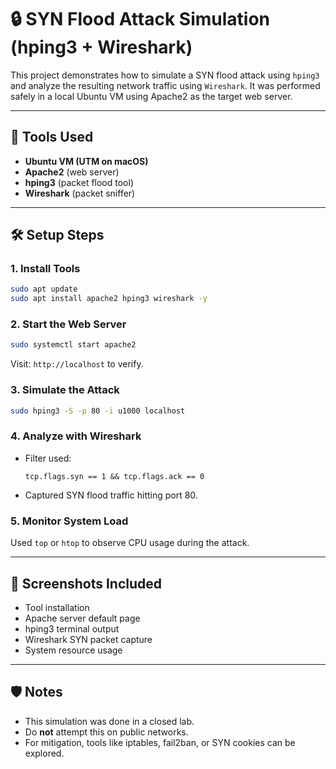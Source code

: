 
# 🔒 SYN Flood Attack Simulation (hping3 + Wireshark)

This project demonstrates how to simulate a SYN flood attack using `hping3` and analyze the resulting network traffic using `Wireshark`. It was performed safely in a local Ubuntu VM using Apache2 as the target web server.

---

## 🧰 Tools Used
- **Ubuntu VM (UTM on macOS)**
- **Apache2** (web server)
- **hping3** (packet flood tool)
- **Wireshark** (packet sniffer)

---

## 🛠️ Setup Steps

### 1. Install Tools
```bash
sudo apt update
sudo apt install apache2 hping3 wireshark -y
````

### 2. Start the Web Server

```bash
sudo systemctl start apache2
```

Visit: `http://localhost` to verify.

### 3. Simulate the Attack

```bash
sudo hping3 -S -p 80 -i u1000 localhost
```

### 4. Analyze with Wireshark

* Filter used:

  ```
  tcp.flags.syn == 1 && tcp.flags.ack == 0
  ```
* Captured SYN flood traffic hitting port 80.

### 5. Monitor System Load

Used `top` or `htop` to observe CPU usage during the attack.

---

## 📸 Screenshots Included

* Tool installation
* Apache server default page
* hping3 terminal output
* Wireshark SYN packet capture
* System resource usage

---

## 🛡️ Notes

* This simulation was done in a closed lab.
* Do **not** attempt this on public networks.
* For mitigation, tools like iptables, fail2ban, or SYN cookies can be explored.


